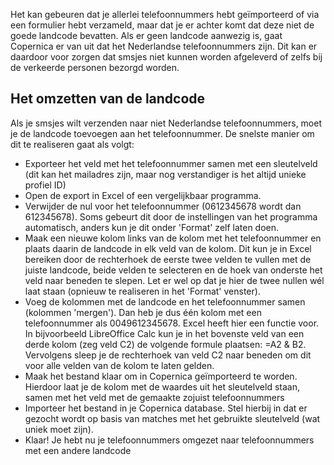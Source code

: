Het kan gebeuren dat je allerlei telefoonnummers hebt geïmporteerd of
via een formulier hebt verzameld, maar dat je er achter komt dat deze
niet de goede landcode bevatten. Als er geen landcode aanwezig is, gaat
Copernica er van uit dat het Nederlandse telefoonnummers zijn. Dit kan
er daardoor voor zorgen dat smsjes niet kunnen worden afgeleverd of
zelfs bij de verkeerde personen bezorgd worden.

Het omzetten van de landcode
----------------------------

Als je smsjes wilt verzenden naar niet Nederlandse telefoonnummers, moet
je de landcode toevoegen aan het telefoonnummer. De snelste manier om
dit te realiseren gaat als volgt:

-   Exporteer het veld met het telefoonnummer samen met een sleutelveld
    (dit kan het mailadres zijn, maar nog verstandiger is het altijd
    unieke profiel ID)
-   Open de export in Excel of een vergelijkbaar programma.
-   Verwijder de nul voor het telefoonnummer (0612345678 wordt dan
    612345678). Soms gebeurt dit door de instellingen van het programma
    automatisch, anders kun je dit onder 'Format' zelf laten doen.
-   Maak een nieuwe kolom links van de kolom met het telefoonnummer en
    plaats daarin de landcode in elk veld van de kolom. Dit kun je in
    Excel bereiken door de rechterhoek de eerste twee velden te vullen
    met de juiste landcode, beide velden te selecteren en de hoek van
    onderste het veld naar beneden te slepen. Let er wel op dat je hier
    de twee nullen wél laat staan (opnieuw te realiseren in het 'Format'
    venster).
-   Voeg de kolommen met de landcode en het telefoonnummer samen
    (kolommen 'mergen'). Dan heb je dus één kolom met een telefoonnummer
    als 0049612345678. Excel heeft hier een functie voor. In
    bijvoorbeeld LibreOffice Calc kun je in het bovenste veld van een
    derde kolom (zeg veld C2) de volgende formule plaatsen: =A2 & B2.
    Vervolgens sleep je de rechterhoek van veld C2 naar beneden om dit
    voor alle velden van de kolom te laten gelden.
-   Maak het bestand klaar om in Copernica geïmporteerd te worden.
    Hierdoor laat je de kolom met de waardes uit het sleutelveld staan,
    samen met het veld met de gemaakte zojuist telefoonnummers
-   Importeer het bestand in je Copernica database. Stel hierbij in dat
    er gezocht wordt op basis van matches met het gebruikte sleutelveld
    (wat uniek moet zijn).
-   Klaar! Je hebt nu je telefoonnummers omgezet naar telefoonnummers
    met een andere landcode

